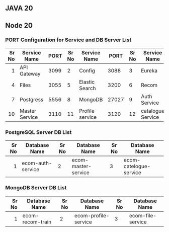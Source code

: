 ## JAVA 20
## Node 20
### PORT Configuration for Service and DB Server List

| Sr No | Service Name      | PORT  | Sr No | Service Name       | PORT  | Sr No | Service Name       | PORT  |
|------:|-------------------|-------|-------|--------------------|-------|-------|--------------------|-------|
| 1     | API Gateway       | 3099  | 2     | Config             | 3088  | 3     | Eureka             | 3145  |
| 4     | Files             | 3055  | 5     | Elastic Search     | 3200  | 6     | Recom              | 3199  |
| 7     | Postgress         | 5556  | 8     | MongoDB            | 27027 | 9     | Auth Service       | 3110  |
| 10    | Master Service    | 3110  | 11    | Profile service    | 3120  | 12    | catalogue Service  | 3130  |


### PostgreSQL Server DB List

| Sr No | Database Name         | Sr No | Database Name          | Sr No | Database Name           |
|------:|-----------------------|-------|------------------------|-------|-------------------------|
| 1     | ecom-auth-service     | 2     | ecom-master-service    | 3     | ecom-catelogue-service  |


### MongoDB Server DB List

| Sr No | Database Name         | Sr No | Database Name          | Sr No | Database Name           |
|------:|-----------------------|-------|------------------------|-------|-------------------------|
| 1     | ecom-recom-train      | 2     | ecom-profile-service   | 3     | ecom-file-service       |

